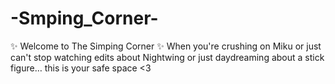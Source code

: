 # -Smping_Corner-
✨ Welcome to The Simping Corner ✨ When you're crushing on Miku or just can't stop watching edits about Nightwing or just daydreaming about a stick figure… this is your safe space &lt;3
